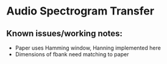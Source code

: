 # Audio Spectrogram Transfer

## Known issues/working notes:
* Paper uses Hamming window, Hanning implemented here
* Dimensions of fbank need matching to paper